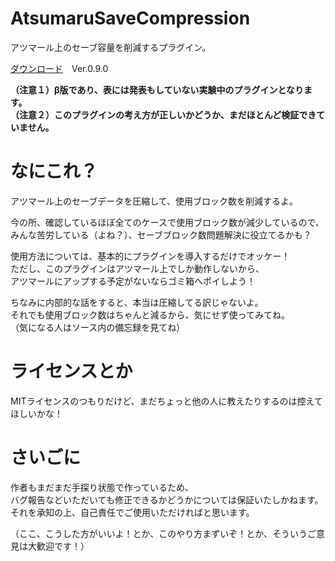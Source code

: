# AtsumaruSaveCompression
アツマール上のセーブ容量を削減するプラグイン。

[ダウンロード](https://raw.githubusercontent.com/hichi-gamebuild/RPGMakerMZ/main/AtsumaruSaveCompression.js)　Ver.0.9.0

__（注意１）β版であり、表には発表もしていない実験中のプラグインとなります。__  
__（注意２）このプラグインの考え方が正しいかどうか、まだほとんど検証できていません。__

# なにこれ？
アツマール上のセーブデータを圧縮して、使用ブロック数を削減するよ。

今の所、確認しているほぼ全てのケースで使用ブロック数が減少しているので、  
 みんな苦労している（よね？）、セーブブロック数問題解決に役立てるかも？

使用方法については、基本的にプラグインを導入するだけでオッケー！  
ただし、このプラグインはアツマール上でしか動作しないから、  
アツマールにアップする予定がないならゴミ箱へポイしよう！

ちなみに内部的な話をすると、本当は圧縮してる訳じゃないよ。  
それでも使用ブロック数はちゃんと減るから、気にせず使ってみてね。  
（気になる人はソース内の備忘録を見てね）

# ライセンスとか
MITライセンスのつもりだけど、まだちょっと他の人に教えたりするのは控えてほしいかな！

# さいごに
作者もまだまだ手探り状態で作っているため、  
バグ報告などいただいても修正できるかどうかについては保証いたしかねます。  
それを承知の上、自己責任でご使用いただければと思います。

（ここ、こうした方がいいよ！とか、このやり方まずいぞ！とか、そういうご意見は大歓迎です！）
